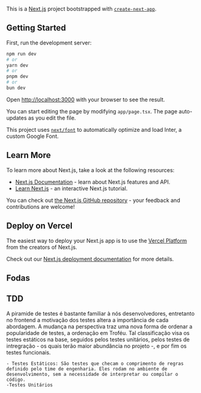 This is a [Next.js](https://nextjs.org/) project bootstrapped with [`create-next-app`](https://github.com/vercel/next.js/tree/canary/packages/create-next-app).

## Getting Started

First, run the development server:

```bash
npm run dev
# or
yarn dev
# or
pnpm dev
# or
bun dev
```

Open [http://localhost:3000](http://localhost:3000) with your browser to see the result.

You can start editing the page by modifying `app/page.tsx`. The page auto-updates as you edit the file.

This project uses [`next/font`](https://nextjs.org/docs/basic-features/font-optimization) to automatically optimize and load Inter, a custom Google Font.

## Learn More

To learn more about Next.js, take a look at the following resources:

- [Next.js Documentation](https://nextjs.org/docs) - learn about Next.js features and API.
- [Learn Next.js](https://nextjs.org/learn) - an interactive Next.js tutorial.

You can check out [the Next.js GitHub repository](https://github.com/vercel/next.js/) - your feedback and contributions are welcome!

## Deploy on Vercel

The easiest way to deploy your Next.js app is to use the [Vercel Platform](https://vercel.com/new?utm_medium=default-template&filter=next.js&utm_source=create-next-app&utm_campaign=create-next-app-readme) from the creators of Next.js.

Check out our [Next.js deployment documentation](https://nextjs.org/docs/deployment) for more details.

## Fodas

## TDD
  A piramide de testes é bastante familiar à nós desenvolvedores, entretanto no frontend a motivação dos testes altera a importância de cada abordagem. A mudança na perspectiva traz uma nova forma de ordenar a popularidade de testes, a ordenação em Troféu. Tal classificação visa os testes estáticos na base, seguidos pelos testes unitários, pelos testes de intregração - os quais terão maior abundância no projeto -, e por fim os testes funcionais. 

    - Testes Estáticos: São testes que checam o comprimento de regras definido pelo time de engenharia. Eles rodam no ambiente de desenvolvimento, sem a necessidade de interpretar ou compilar o código.
    -Testes Unitários
